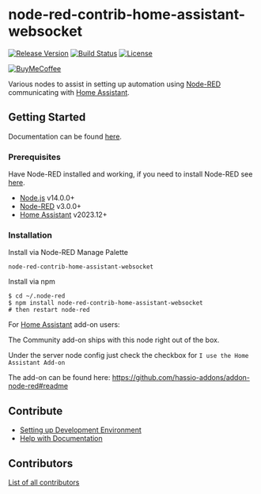 # node-red-contrib-home-assistant-websocket

[![Release Version][release-shield]][release-link] [![Build Status][buildstatus-shield]][buildstatus-link] [![License][license-shield]](LICENSE.md)

[![BuyMeCoffee][buymecoffee-shield]][buymecoffee-link]

Various nodes to assist in setting up automation using [Node-RED](https://nodered.org/) communicating with [Home Assistant](https://home-assistant.io/).

## Getting Started

Documentation can be found [here](https://zachowj.github.io/node-red-contrib-home-assistant-websocket/).

### Prerequisites

Have Node-RED installed and working, if you need to
install Node-RED see [here](https://nodered.org/docs/getting-started/installation).

- [Node.js](https://nodejs.org) v14.0.0+
- [Node-RED](https://nodered.org/) v3.0.0+
- [Home Assistant](https://home-assistant.io) v2023.12+

### Installation

Install via Node-RED Manage Palette

```
node-red-contrib-home-assistant-websocket
```

Install via npm

```shell
$ cd ~/.node-red
$ npm install node-red-contrib-home-assistant-websocket
# then restart node-red
```

For [Home Assistant](https://www.home-assistant.io/hassio/) add-on users:

The Community add-on ships with this node right out of the box.

Under the server node config just check the checkbox for `I use the Home Assistant Add-on`

The add-on can be found here: <https://github.com/hassio-addons/addon-node-red#readme>

## Contribute

- [Setting up Development Environment](https://zachowj.github.io/node-red-contrib-home-assistant-websocket/guide/development.html)
- [Help with Documentation](https://zachowj.github.io/node-red-contrib-home-assistant-websocket/guide/documentation.html)

## Contributors

[List of all contributors](https://github.com/zachowj/node-red-contrib-home-assistant-websocket/graphs/contributors)

[buildstatus-shield]: https://img.shields.io/github/actions/workflow/status/zachowj/node-red-contrib-home-assistant-websocket/ci.yml?branch=main&style=for-the-badge
[buildstatus-link]: https://github.com/zachowj/node-red-contrib-home-assistant-websocket/actions
[license-shield]: https://img.shields.io/github/license/zachowj/node-red-contrib-home-assistant-websocket.svg?style=for-the-badge
[release-link]: https://github.com/zachowj/node-red-contrib-home-assistant-websocket/releases
[release-shield]: https://img.shields.io/github/v/release/zachowj/node-red-contrib-home-assistant-websocket?style=for-the-badge
[buymecoffee-link]: https://www.buymeacoffee.com/zachowj
[buymecoffee-shield]: https://www.buymeacoffee.com/assets/img/custom_images/orange_img.png

